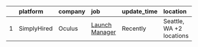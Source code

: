 

|    | platform    | company   | job                                                                                                                       | update_time   | location                 |
|---:|:------------|:----------|:--------------------------------------------------------------------------------------------------------------------------|:--------------|:-------------------------|
|  1 | SimplyHired | Oculus    | [Launch Manager](https://www.simplyhired.com/job/Ksx47C_nJViDlFVMQxRBF6B0ywboFUDIIKi1CdF5rxA0hwj8ga-Mvw?q=arvr+developer) | Recently      | Seattle, WA +2 locations |